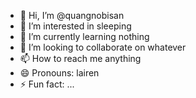 - 👋 Hi, I’m @quangnobisan
- 👀 I’m interested in sleeping
- 🌱 I’m currently learning nothing
- 💞️ I’m looking to collaborate on whatever
- 📫 How to reach me anything
- 😄 Pronouns: lairen
- ⚡ Fun fact: ...

<!---
quangnobisan/quangnobisan is a ✨ special ✨ repository because its `README.md` (this file) appears on your GitHub profile.
You can click the Preview link to take a look at your changes.
--->
